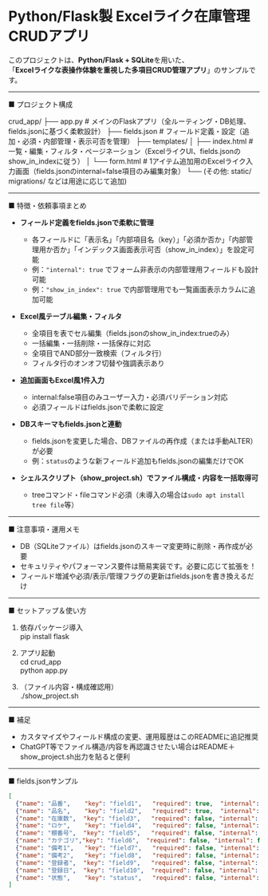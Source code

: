# Python/Flask製 Excelライク在庫管理CRUDアプリ

このプロジェクトは、**Python/Flask + SQLite**を用いた、  
「**Excelライクな表操作体験を重視した多項目CRUD管理アプリ**」のサンプルです。

---

■ プロジェクト構成

crud_app/
├── app.py           # メインのFlaskアプリ（全ルーティング・DB処理、fields.jsonに基づく柔軟設計）
├── fields.json      # フィールド定義・設定（追加・必須・内部管理・表示可否を管理）
├── templates/
│   ├── index.html   # 一覧・編集・フィルタ・ページネーション（ExcelライクUI、fields.jsonのshow_in_indexに従う）
│   └── form.html    # 1アイテム追加用のExcelライク入力画面（fields.jsonのinternal=false項目のみ編集対象）
└── (その他: static/ migrations/ などは用途に応じて追加)

---

■ 特徴・依頼事項まとめ

- **フィールド定義をfields.jsonで柔軟に管理**
  - 各フィールドに「表示名」「内部項目名（key）」「必須か否か」「内部管理用か否か」「インデックス画面表示可否（show_in_index）」を設定可能
  - 例：`"internal": true` でフォーム非表示の内部管理用フィールドも設計可能
  - 例：`"show_in_index": true` で内部管理用でも一覧画面表示カラムに追加可能

- **Excel風テーブル編集・フィルタ**
  - 全項目を表でセル編集（fields.jsonのshow_in_index:trueのみ）
  - 一括編集・一括削除・一括保存に対応
  - 全項目でAND部分一致検索（フィルタ行）
  - フィルタ行のオンオフ切替や強調表示あり

- **追加画面もExcel風1件入力**
  - internal:false項目のみユーザー入力・必須バリデーション対応
  - 必須フィールドはfields.jsonで柔軟に設定

- **DBスキーマもfields.jsonと連動**
  - fields.jsonを変更した場合、DBファイルの再作成（または手動ALTER）が必要
  - 例：`status`のような新フィールド追加もfields.jsonの編集だけでOK

- **シェルスクリプト（show_project.sh）でファイル構成・内容を一括取得可**
  - treeコマンド・fileコマンド必須（未導入の場合は`sudo apt install tree file`等）

---

■ 注意事項・運用メモ

- DB（SQLiteファイル）はfields.jsonのスキーマ変更時に削除・再作成が必要
- セキュリティやパフォーマンス要件は簡易実装です。必要に応じて拡張を！
- フィールド増減や必須/表示/管理フラグの更新はfields.jsonを書き換えるだけ

---

■ セットアップ＆使い方

1. 依存パッケージ導入  
   pip install flask

2. アプリ起動  
   cd crud_app  
   python app.py

3. （ファイル内容・構成確認用）  
   ./show_project.sh

---

■ 補足

- カスタマイズやフィールド構成の変更、運用履歴はこのREADMEに追記推奨
- ChatGPT等でファイル構造/内容を再認識させたい場合はREADME＋show_project.sh出力を貼ると便利

---

■ fields.jsonサンプル

```json
[
  {"name": "品番",    "key": "field1",   "required": true,  "internal": false, "show_in_index": true},
  {"name": "品名",    "key": "field2",   "required": true,  "internal": false, "show_in_index": true},
  {"name": "在庫数",  "key": "field3",   "required": false, "internal": false, "show_in_index": true},
  {"name": "ロケ",    "key": "field4",   "required": false, "internal": false, "show_in_index": true},
  {"name": "棚番号",  "key": "field5",   "required": false, "internal": false, "show_in_index": true},
  {"name": "カテゴリ","key": "field6",  "required": false, "internal": false, "show_in_index": true},
  {"name": "備考1",   "key": "field7",   "required": false, "internal": false, "show_in_index": false},
  {"name": "備考2",   "key": "field8",   "required": false, "internal": false, "show_in_index": false},
  {"name": "登録者",  "key": "field9",   "required": false, "internal": false, "show_in_index": false},
  {"name": "登録日",  "key": "field10",  "required": false, "internal": false, "show_in_index": false},
  {"name": "状態",    "key": "status",   "required": false, "internal": true,  "show_in_index": true}
]
